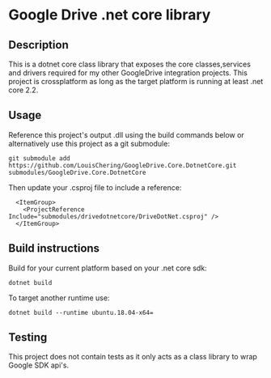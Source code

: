 # Google Drive .net core library

## Description
This is a dotnet core class library that exposes the core classes,services and drivers required for my other GoogleDrive integration projects.  This project is crossplatform as long as the target platform is running at least .net core 2.2.

## Usage
Reference this project's output .dll using the build commands below or alternatively use this project as a git submodule:
```
git submodule add https://github.com/LouisChering/GoogleDrive.Core.DotnetCore.git submodules/GoogleDrive.Core.DotnetCore
```
Then update your .csproj file to include a reference:
```
  <ItemGroup>
    <ProjectReference Include="submodules/drivedotnetcore/DriveDotNet.csproj" />
  </ItemGroup>
```

## Build instructions

Build for your current platform based on your .net core sdk:
```
dotnet build
```

To target another runtime use:
```
dotnet build --runtime ubuntu.18.04-x64=
```

## Testing
This project does not contain tests as it only acts as a class library to wrap Google SDK api's.
